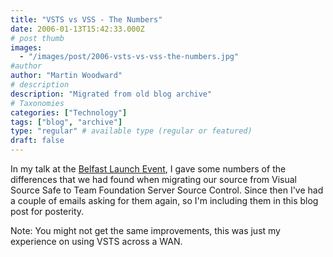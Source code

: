 ```yaml
---
title: "VSTS vs VSS - The Numbers"
date: 2006-01-13T15:42:33.000Z
# post thumb
images:
  - "/images/post/2006-vsts-vs-vss-the-numbers.jpg"
#author
author: "Martin Woodward"
# description
description: "Migrated from old blog archive"
# Taxonomies
categories: ["Technology"]
tags: ["blog", "archive"]
type: "regular" # available type (regular or featured)
draft: false
---
```


In my talk at the [Belfast Launch Event](http://www.microsoft.com/ireland/servers/launchtour/), I gave some numbers of the differences that we had found when migrating our source from Visual Source Safe to Team Foundation Server Source Control.  Since then I've had a couple of emails asking for them again, so I'm including them in this blog post for posterity.

Note:  You might not get the same improvements, this was just my experience on using VSTS across a WAN.